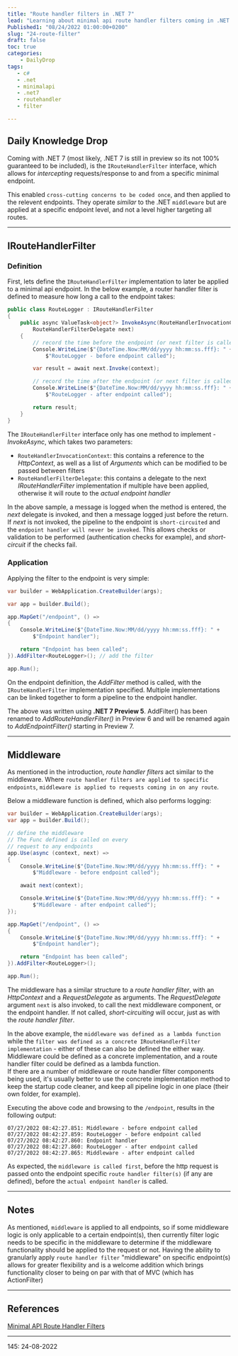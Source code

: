 ```yaml
---
title: "Route handler filters in .NET 7"
lead: "Learning about minimal api route handler filters coming in .NET 7"
Published1: "08/24/2022 01:00:00+0200"
slug: "24-route-filter"
draft: false
toc: true
categories:
    - DailyDrop
tags:
   - c#
   - .net
   - minimalapi
   - .net7
   - routehandler
   - filter

---
```


## Daily Knowledge Drop

Coming with .NET 7 (most likely, .NET 7 is still in preview so its not 100% guaranteed to be included), is the `IRouteHandlerFilter` interface, which allows for _intercepting_  requests/response to and from a specific minimal endpoint.

This enabled `cross-cutting concerns to be coded once`, and then applied to the relevent endpoints. They operate _similar_ to the .NET `middleware` but are applied at a specific endpoint level, and not a level higher targeting all routes.

---

## IRouteHandlerFilter
### Definition

First, lets define the `IRouteHandlerFilter` implementation to later be applied to a minimal api endpoint. In the below example, a router handler filter is defined to measure how long a call to the endpoint takes:

``` csharp
public class RouteLogger : IRouteHandlerFilter
{
    public async ValueTask<object?> InvokeAsync(RouteHandlerInvocationContext context, 
        RouteHandlerFilterDelegate next)
    {
        // record the time before the endpoint (or next filter is called)
        Console.WriteLine($"{DateTime.Now:MM/dd/yyyy hh:mm:ss.fff}: " +
            $"RouteLogger - before endpoint called");

        var result = await next.Invoke(context);

        // record the time after the endpoint (or next filter is called)
        Console.WriteLine($"{DateTime.Now:MM/dd/yyyy hh:mm:ss.fff}: " +
            $"RouteLogger - after endpoint called");

        return result;
    }
}
```

The `IRouteHandlerFilter` interface only has one method to implement - _InvokeAsync_, which takes two parameters:

- `RouteHandlerInvocationContext`:  this contains a reference to the _HttpContext_, as well as a list of _Arguments_ which can be modified to be passed between filters
- `RouteHandlerFilterDelegate`: this contains a delegate to the next _IRouteHandlerFilter_ implementation if multiple have been applied, otherwise it will route to the _actual endpoint handler_

In the above sample, a message is logged when the method is entered, the _next_ delegate is invoked, and then a message logged just before the return. If _next_ is not invoked, the pipeline to the endpoint is `short-circuited` and the `endpoint handler will never be invoked`. This allows checks or validation to be performed (authentication checks for example), and _short-circuit_ if the checks fail.

### Application

Applying the filter to the endpoint is very simple:

``` csharp
var builder = WebApplication.CreateBuilder(args);

var app = builder.Build();

app.MapGet("/endpoint", () =>
{
    Console.WriteLine($"{DateTime.Now:MM/dd/yyyy hh:mm:ss.fff}: " +
        $"Endpoint handler");

    return "Endpoint has been called";
}).AddFilter<RouteLogger>(); // add the filter

app.Run();
```

On the endpoint definition, the _AddFilter_ method is called, with the `IRouteHandlerFilter` implementation specified. Multiple implementations can be linked together to form a pipeline to the endpoint handler.

<?# InfoBlock ?>
The above was written using **.NET 7 Preview 5**. AddFilter() has been renamed to _AddRouteHandlerFilter()_ in Preview 6 and will be renamed again to _AddEndpointFilter()_ starting in Preview 7.
<?#/ InfoBlock ?>

---

## Middleware

As mentioned in the introduction, _route handler filters_ act similar to the middleware. Where `route handler filters are applied to specific endpoints`, `middleware is applied to requests coming in on any route`.

Below a middleware function is defined, which also performs logging:

``` csharp
var builder = WebApplication.CreateBuilder(args);
var app = builder.Build();

// define the middleware
// The Func defined is called on every 
// request to any endpoints
app.Use(async (context, next) =>
{
    Console.WriteLine($"{DateTime.Now:MM/dd/yyyy hh:mm:ss.fff}: " +
        $"Middleware - before endpoint called");

    await next(context);

    Console.WriteLine($"{DateTime.Now:MM/dd/yyyy hh:mm:ss.fff}: " +
        $"Middleware - after endpoint called");
});

app.MapGet("/endpoint", () =>
{
    Console.WriteLine($"{DateTime.Now:MM/dd/yyyy hh:mm:ss.fff}: " +
        $"Endpoint handler");

    return "Endpoint has been called";
}).AddFilter<RouteLogger>();

app.Run();

```

The middleware has a similar structure to a _route handler filter_, with an _HttpContext_ and a _RequestDelegate_ as arguments. The _RequestDelegate_ argument `next` is also invoked, to call the next middleware component, or the endpoint handler. If not called, _short-circuiting_ will occur, just as with the _route handler filter_.

In the above example, the `middleware was defined as a lambda function` while the `filter was defined as a concrete IRouteHandlerFilter implementation` - either of these can also be defined the either way. Middleware could be defined as a concrete implementation, and a route handler filter could be defined as a lambda function.  
If there are a number of middleware or route handler filter components being used, it's usually better to use the concrete implementation method to keep the startup code cleaner, and keep all pipeline logic in one place (their own folder, for example).

Executing the above code and browsing to the `/endpoint`, results in the following output:

``` terminal
07/27/2022 08:42:27.851: Middleware - before endpoint called
07/27/2022 08:42:27.859: RouteLogger - before endpoint called
07/27/2022 08:42:27.860: Endpoint handler
07/27/2022 08:42:27.860: RouteLogger - after endpoint called
07/27/2022 08:42:27.865: Middleware - after endpoint called
```

As expected, the `middleware is called first`, before the http request is passed onto the endpoint specific `route handler filter(s)` (if any are defined), before the `actual endpoint handler` is called.

---

## Notes

As mentioned, `middleware` is applied to all endpoints, so if some middleware logic is only applicable to a certain endpoint(s), then currently filter logic needs to be specific in the middleware to determine if the middleware functionality should be applied to the request or not. 
Having the ability to granularly apply `route handler filter` "middleware" on specific endpoint(s) allows for greater flexibility and is a welcome addition which brings functionality closer to being on par with that of MVC (which has ActionFilter)

---

## References

[Minimal API Route Handler Filters](https://khalidabuhakmeh.com/minimal-api-route-handler-filters)   

---

<?# DailyDrop ?>145: 24-08-2022<?#/ DailyDrop ?>
